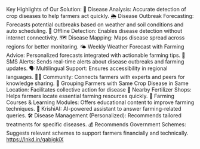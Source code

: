 Key Highlights of Our Solution:
🌱 Disease Analysis: Accurate detection of crop diseases to help farmers act quickly.
🌦 Disease Outbreak Forecasting: Forecasts potential outbreaks based on weather and soil conditions and auto scheduling.
📶 Offline Detection: Enables disease detection without internet connectivity.
🗺 Disease Mapping: Maps disease spread across regions for better monitoring.
🌤 Weekly Weather Forecast with Farming Advice: Personalized forecasts integrated with actionable farming tips.
📩 SMS Alerts: Sends real-time alerts about disease outbreaks and farming updates.
🗣 Multilingual Support: Ensures accessibility in regional languages.
👩🌾 Community: Connects farmers with experts and peers for knowledge sharing.
📍 Grouping Farmers with Same Crop Disease in Same Location: Facilitates collective action for disease 
🏬 Nearby Fertilizer Shops: Helps farmers locate essential farming resources quickly.
📘 Farming Courses & Learning Modules: Offers educational content to improve farming techniques.
🤖 KrishiAI: AI-powered assistant to answer farming-related queries.
🛠 Disease Management (Personalized): Recommends tailored treatments for specific diseases.
💰 Recommends Government Schemes: Suggests relevant schemes to support farmers financially and technically.
https://lnkd.in/gabigkiX
